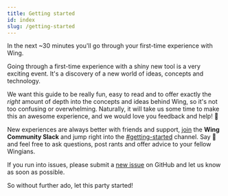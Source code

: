 ```yaml
---
title: Getting started 
id: index
slug: /getting-started
---
```


In the next ~30 minutes you'll go through your first-time experience with Wing.

Going through a first-time experience with a shiny new tool is a very exciting
event. It's a discovery of a new world of ideas, concepts and technology.

We want this guide to be really fun, easy to read and to offer exactly the
*right* amount of depth into the concepts and ideas behind Wing, so it's not too
confusing or overwhelming. Naturally, it will take us some time to make this an
awesome experience, and we would love you feedback and help! :pray:

New experiences are always better with friends and support, [join](https://t.winglang.io/slack) 
the **Wing Community Slack** and jump right into the [#getting-started](https://winglang.slack.com/archives/C04BBDQUWQP) 
channel. Say :wave: and feel free to ask questions, post rants and 
offer advice to your fellow Wingians.

If you run into issues, please submit a [new
issue](https://github.com/winglang/wing/issues/new/choose) on GitHub and let us
know as soon as possible.

So without further ado, let this party started!
